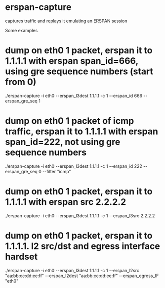 # erspan-capture
captures traffic and replays it emulating an ERSPAN session

Some examples

# dump on eth0 1 packet, erspan it to 1.1.1.1 with erspan span_id=666, using gre sequence numbers (start from 0)

./erspan-capture -i eth0 --erspan_l3dest 1.1.1.1 -c 1   --erspan_id 666 --erspan_gre_seq 1

# dump on eth0 1 packet of icmp traffic, erspan it to 1.1.1.1 with erspan span_id=222, not using gre sequence numbers

./erspan-capture -i eth0 --erspan_l3dest 1.1.1.1 -c 1   --erspan_id 222 --erspan_gre_seq 0 --filter "icmp"

# dump on eth0 1 packet, erspan it to 1.1.1.1 with erspan src 2.2.2.2

./erspan-capture -i eth0 --erspan_l3dest 1.1.1.1 -c 1  --erspan_l3src 2.2.2.2

# dump on eth0 1 packet, erspan it to 1.1.1.1. l2 src/dst and egress interface hardset

./erspan-capture -i eth0 --erspan_l3dest 1.1.1.1 -c 1 --erspan_l2src "aa:bb:cc:dd:ee:ff" --erspan_l2dest "aa:bb:cc:dd:ee:ff" --erspan_egress_IF "eth0"

